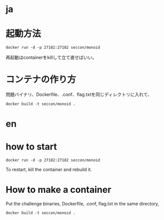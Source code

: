 # ja
# 起動方法
```
docker run -d -p 27182:27182 seccon/monoid
```

再起動はcontainerをkillして立て直せばいい。

# コンテナの作り方

問題バイナリ、Dockerfile、.conf、flag.txtを同じディレクトリに入れて、

```
docker build -t seccon/monoid .
```

# en
# how to start
```
docker run -d -p 27182:27182 seccon/monoid
```

To restart, kill the container and rebuild it.

# How to make a container

Put the challenge binaries, Dockerfile, .conf, flag.txt in the same directory,

```
docker build -t seccon/monoid .
```

